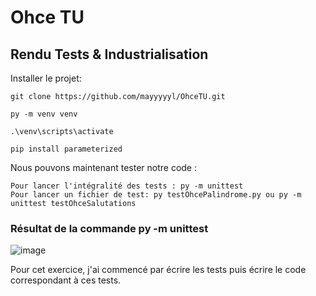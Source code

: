 # Ohce TU
## Rendu Tests & Industrialisation

Installer le projet:
```
git clone https://github.com/mayyyyyl/OhceTU.git 

py -m venv venv

.\venv\scripts\activate 

pip install parameterized
```


Nous pouvons maintenant tester notre code :

```
Pour lancer l'intégralité des tests : py -m unittest
Pour lancer un fichier de test: py testOhcePalindrome.py ou py -m unittest testOhceSalutations
```


### Résultat de la commande py -m unittest

![image](https://user-images.githubusercontent.com/90853285/218526031-bbaac1ab-50d8-4b3c-aabe-20e564714920.png)



Pour cet exercice, j'ai commencé par écrire les tests puis écrire le code correspondant à ces tests.
